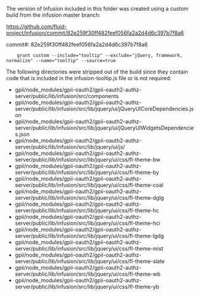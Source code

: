 The version of Infusion included in this folder was created using a custom build from the infusion master branch:

https://github.com/fluid-project/infusion/commit/82e259f30ff482feef056fa2a2d4d6c397b7f8a6

commit#: 82e259f30ff482feef056fa2a2d4d6c397b7f8a6

```
    grunt custom --include="tooltip" --exclude="jQuery, framework, normalize" --name="tooltip" --source=true
```

The following directories were stripped out of the build since they contain code that is included in the infusion-tooltip.js file or is not required:

* gpii/node_modules/gpii-oauth2/gpii-oauth2-authz-server/public/lib/infusion/src/components
* gpii/node_modules/gpii-oauth2/gpii-oauth2-authz-server/public/lib/infusion/src/lib/jquery/ui/jQueryUICoreDependencies.json
* gpii/node_modules/gpii-oauth2/gpii-oauth2-authz-server/public/lib/infusion/src/lib/jquery/ui/jQueryUIWidgetsDependencies.json
* gpii/node_modules/gpii-oauth2/gpii-oauth2-authz-server/public/lib/infusion/src/lib/jquery/ui/js/
* gpii/node_modules/gpii-oauth2/gpii-oauth2-authz-server/public/lib/infusion/src/lib/jquery/ui/css/fl-theme-bw
* gpii/node_modules/gpii-oauth2/gpii-oauth2-authz-server/public/lib/infusion/src/lib/jquery/ui/css/fl-theme-by
* gpii/node_modules/gpii-oauth2/gpii-oauth2-authz-server/public/lib/infusion/src/lib/jquery/ui/css/fl-theme-coal
* gpii/node_modules/gpii-oauth2/gpii-oauth2-authz-server/public/lib/infusion/src/lib/jquery/ui/css/fl-theme-dglg
* gpii/node_modules/gpii-oauth2/gpii-oauth2-authz-server/public/lib/infusion/src/lib/jquery/ui/css/fl-theme-hc
* gpii/node_modules/gpii-oauth2/gpii-oauth2-authz-server/public/lib/infusion/src/lib/jquery/ui/css/fl-theme-hci
* gpii/node_modules/gpii-oauth2/gpii-oauth2-authz-server/public/lib/infusion/src/lib/jquery/ui/css/fl-theme-lgdg
* gpii/node_modules/gpii-oauth2/gpii-oauth2-authz-server/public/lib/infusion/src/lib/jquery/ui/css/fl-theme-mist
* gpii/node_modules/gpii-oauth2/gpii-oauth2-authz-server/public/lib/infusion/src/lib/jquery/ui/css/fl-theme-slate
* gpii/node_modules/gpii-oauth2/gpii-oauth2-authz-server/public/lib/infusion/src/lib/jquery/ui/css/fl-theme-wb
* gpii/node_modules/gpii-oauth2/gpii-oauth2-authz-server/public/lib/infusion/src/lib/jquery/ui/css/fl-theme-yb

